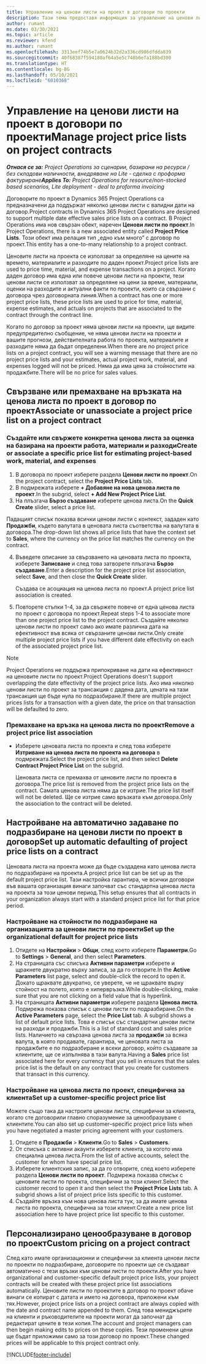 ```yaml
---
title: Управление на ценови листи на проект в договори по проекти
description: Тази тема предоставя информация за управление на ценови листи на проект в договори по проект.
author: rumant
ms.date: 03/30/2021
ms.topic: article
ms.reviewer: kfend
ms.author: rumant
ms.openlocfilehash: 3313eef74b5e7a0624b32d2a336cd986dfdda839
ms.sourcegitcommit: 40f68387f594180af64a5e5c748b6efa188bd300
ms.translationtype: HT
ms.contentlocale: bg-BG
ms.lasthandoff: 05/10/2021
ms.locfileid: "6010368"
---
```

# <a name="manage-project-price-lists-on-project-contracts"></a><span data-ttu-id="9bfc1-103">Управление на ценови листи на проект в договори по проекти</span><span class="sxs-lookup"><span data-stu-id="9bfc1-103">Manage project price lists on project contracts</span></span>

<span data-ttu-id="9bfc1-104">_**Отнася се за:** Project Operations за сценарии, базирани на ресурси / без складови наличности, внедряване на Lite - сделка с проформа фактуриране_</span><span class="sxs-lookup"><span data-stu-id="9bfc1-104">_**Applies To:** Project Operations for resource/non-stocked based scenarios, Lite deployment - deal to proforma invoicing_</span></span>

<span data-ttu-id="9bfc1-105">Договорите по проект в Dynamics 365 Project Operations са предназначени да поддържат няколко ценови листи с валидни дати на договор.</span><span class="sxs-lookup"><span data-stu-id="9bfc1-105">Project contracts in Dynamics 365 Project Operations are designed to support multiple date effective sales price lists on a contract.</span></span> <span data-ttu-id="9bfc1-106">В Project Operations има нов свързан обект, наречен **Ценови листи по проект**.</span><span class="sxs-lookup"><span data-stu-id="9bfc1-106">In Project Operations, there is a new associated entity called **Project Price Lists**.</span></span> <span data-ttu-id="9bfc1-107">Този обект има релация тип „едно към много” с договор по проект.</span><span class="sxs-lookup"><span data-stu-id="9bfc1-107">This entity has a one-to-many relationship to a project contract.</span></span>

<span data-ttu-id="9bfc1-108">Ценовите листи на проекта се използват за определяне на цените на времето, материалите и разходите по даден проект.</span><span class="sxs-lookup"><span data-stu-id="9bfc1-108">Project price lists are used to price time, material, and expense transactions on a project.</span></span> <span data-ttu-id="9bfc1-109">Когато даден договор има една или повече ценови листи на проекти, тези ценови листи се използват за определяне на цени за време, материали, оценки на разходите и актуални факти по проекти, които са свързани с договора чрез договорната линия.</span><span class="sxs-lookup"><span data-stu-id="9bfc1-109">When a contract has one or more project price lists, these price lists are used to price for time, material, expense estimates, and actuals on projects that are associated to the contract through the contract line.</span></span>

<span data-ttu-id="9bfc1-110">Когато по договор за проект няма ценови листи на проекти, ще видите предупредително съобщение, че няма ценови листи на проекти и вашите прогнози, действителната работа по проекта, материалите и разходите няма да бъдат определени.</span><span class="sxs-lookup"><span data-stu-id="9bfc1-110">When there are no project price lists on a project contract, you will see a warning message that there are no project price lists and your estimates, actual project work, material, and expenses logged will not be priced.</span></span> <span data-ttu-id="9bfc1-111">Няма да има цена за стойностите на продажбите.</span><span class="sxs-lookup"><span data-stu-id="9bfc1-111">There will be no price for sales values.</span></span>

## <a name="associate-or-unassociate-a-project-price-list-on-a-project-contract"></a><span data-ttu-id="9bfc1-112">Свързване или премахване на връзката на ценова листа по проект в договор по проект</span><span class="sxs-lookup"><span data-stu-id="9bfc1-112">Associate or unassociate a project price list on a project contract</span></span>

### <a name="create-or-associate-a-specific-price-list-for-estimating-project-based-work-material-and-expenses"></a><span data-ttu-id="9bfc1-113">Създайте или свържете конкретна ценова листа за оценка на базирана на проекти работа, материали и разходи</span><span class="sxs-lookup"><span data-stu-id="9bfc1-113">Create or associate a specific price list for estimating project-based work, material, and expenses</span></span>

1. <span data-ttu-id="9bfc1-114">В договора по проект изберете раздела **Ценови листи по проект**.</span><span class="sxs-lookup"><span data-stu-id="9bfc1-114">On the project contract, select the **Project Price Lists** tab.</span></span>
2. <span data-ttu-id="9bfc1-115">В подмрежата изберете **+ Добавяне на нова ценова листа по проект**.</span><span class="sxs-lookup"><span data-stu-id="9bfc1-115">In the subgrid, select **+ Add New Project Price List**.</span></span>
3. <span data-ttu-id="9bfc1-116">На плъзгача **Бързо създаване** изберете ценова листа.</span><span class="sxs-lookup"><span data-stu-id="9bfc1-116">On the **Quick Create** slider, select a price list.</span></span> 

  <span data-ttu-id="9bfc1-117">Падащият списък показва всички ценови листи с контекст, зададен като **Продажби**, където валутата в ценовата листа съответства на валутата в договора.</span><span class="sxs-lookup"><span data-stu-id="9bfc1-117">The drop-down list shows all price lists that have the context set to **Sales**, where the currency on the price list matches the currency on the contract.</span></span>
  
4. <span data-ttu-id="9bfc1-118">Въведете описание за свързването на ценовата листа по проекта, изберете **Записване** и след това затворете плъзгача **Бързо създаване**.</span><span class="sxs-lookup"><span data-stu-id="9bfc1-118">Enter a description for the project price list association, select **Save**, and then close the **Quick Create** slider.</span></span>

   <span data-ttu-id="9bfc1-119">Създава се асоциация на ценова листа по проект.</span><span class="sxs-lookup"><span data-stu-id="9bfc1-119">A project price list association is created.</span></span>
   
5. <span data-ttu-id="9bfc1-120">Повторете стъпки 1-4, за да свържете повече от една ценова листа по проект с договора по проект.</span><span class="sxs-lookup"><span data-stu-id="9bfc1-120">Repeat steps 1-4 to associate more than one project price list to the project contract.</span></span> <span data-ttu-id="9bfc1-121">Създайте няколко ценови листи по проект само ако имате различна дата на ефективност във всяка от свързаните ценови листи.</span><span class="sxs-lookup"><span data-stu-id="9bfc1-121">Only create multiple project price lists if you have different date effectivity on each of the associated project price list.</span></span>

> [!NOTE]
> <span data-ttu-id="9bfc1-122">Project Operations не поддържа припокриване на дати на ефективност на ценовите листи по проект.</span><span class="sxs-lookup"><span data-stu-id="9bfc1-122">Project Operations doesn't support overlapping the date effectivity of the project price lists.</span></span> <span data-ttu-id="9bfc1-123">Ако има няколко ценови листи по проект за трансакция с дадена дата, цената на тази трансакция ще бъде нула по подразбиране.</span><span class="sxs-lookup"><span data-stu-id="9bfc1-123">If there are multiple project prices lists for a transaction with a given date, the price on that transaction will be defaulted to zero.</span></span>

### <a name="remove-a-project-price-list-association"></a><span data-ttu-id="9bfc1-124">Премахване на връзка на ценова листа по проект</span><span class="sxs-lookup"><span data-stu-id="9bfc1-124">Remove a project price list association</span></span>

- <span data-ttu-id="9bfc1-125">Изберете ценовата листа по проекта и след това изберете **Изтриване на ценова листа по проекта на договора** в подмрежата.</span><span class="sxs-lookup"><span data-stu-id="9bfc1-125">Select the project price list, and then select **Delete Contract Project Price List** on the subgrid.</span></span> 

  <span data-ttu-id="9bfc1-126">Ценовата листа се премахва от ценовите листи по проекта в договора.</span><span class="sxs-lookup"><span data-stu-id="9bfc1-126">The price list is removed from the project price lists on the contract.</span></span> <span data-ttu-id="9bfc1-127">Самата ценова листа няма да се изтрие.</span><span class="sxs-lookup"><span data-stu-id="9bfc1-127">The price list itself will not be deleted.</span></span> <span data-ttu-id="9bfc1-128">Ще се изтрие само връзката към договора.</span><span class="sxs-lookup"><span data-stu-id="9bfc1-128">Only the association to the contract will be deleted.</span></span>

## <a name="set-up-automatic-defaulting-of-project-price-lists-on-a-contract"></a><span data-ttu-id="9bfc1-129">Настройване на автоматично задаване по подразбиране на ценови листи по проект в договор</span><span class="sxs-lookup"><span data-stu-id="9bfc1-129">Set up automatic defaulting of project price lists on a contract</span></span>

<span data-ttu-id="9bfc1-130">Ценовата листа на проекта може да бъде създадена като ценова листа по подразбиране на проекта.</span><span class="sxs-lookup"><span data-stu-id="9bfc1-130">A project price list can be set up as the default project price list.</span></span> <span data-ttu-id="9bfc1-131">Тази настройка гарантира, че всички договори във вашата организация винаги започват със стандартна ценова листа на проекта за този ценови период.</span><span class="sxs-lookup"><span data-stu-id="9bfc1-131">This setup ensures that all contracts in your organization always start with a standard project price list for that price period.</span></span>

### <a name="set-up-the-organizational-default-for-project-price-lists"></a><span data-ttu-id="9bfc1-132">Настройване на стойности по подразбиране на организацията за ценови листи по проекти</span><span class="sxs-lookup"><span data-stu-id="9bfc1-132">Set up the organizational default for project price lists</span></span>

1. <span data-ttu-id="9bfc1-133">Отидете на **Настройки** > **Общи**, след което изберете **Параметри**.</span><span class="sxs-lookup"><span data-stu-id="9bfc1-133">Go to **Settings** > **General**, and then select **Parameters**.</span></span>
2. <span data-ttu-id="9bfc1-134">На страницата със списъка **Активни параметри** изберете и щракнете двукратно върху записа, за да го отворите.</span><span class="sxs-lookup"><span data-stu-id="9bfc1-134">In the **Active Parameters** list page, select and double-click the record to open it.</span></span> <span data-ttu-id="9bfc1-135">Докато щраквате двукратно, се уверете, че не щраквате върху стойност на полето, която е хипервръзка.</span><span class="sxs-lookup"><span data-stu-id="9bfc1-135">While double–clicking, make sure that you are not clicking on a field value that is hyperlink.</span></span> 
3. <span data-ttu-id="9bfc1-136">На страницата **Активни параметри** изберете раздела **Ценова листа**. Подмрежа показва списък с ценови листи по подразбиране.</span><span class="sxs-lookup"><span data-stu-id="9bfc1-136">On the **Active Parameters** page, select the **Price List** tab. A subgrid shows a list of default price lists.</span></span> <span data-ttu-id="9bfc1-137">Това е списък със стандартни ценови листи на разходи и продажби.</span><span class="sxs-lookup"><span data-stu-id="9bfc1-137">This is a list of standard cost and sales price lists.</span></span> <span data-ttu-id="9bfc1-138">Наличието на свързана ценова листа за **продажби** за всяка валута, в която продавате, гарантира, че ценовата листа за продажбите е по подразбиране и всеки договор, който създавате за клиентите, ще се изпълнява в тази валута.</span><span class="sxs-lookup"><span data-stu-id="9bfc1-138">Having a **Sales** price list associated here for every currency that you sell in ensures that the sales price list is the default on any contract that you create for customers that transact in this currency.</span></span>

### <a name="set-up-a-customer-specific-project-price-list"></a><span data-ttu-id="9bfc1-139">Настройване на ценова листа по проект, специфична за клиента</span><span class="sxs-lookup"><span data-stu-id="9bfc1-139">Set up a customer-specific project price list</span></span>

<span data-ttu-id="9bfc1-140">Можете също така да настроите ценови листи, специфични за клиента, когато сте договорили главно споразумение за ценообразуване с клиентите.</span><span class="sxs-lookup"><span data-stu-id="9bfc1-140">You can also set up customer–specific project price lists when you have negotiated a master pricing agreement with your customers.</span></span>

1. <span data-ttu-id="9bfc1-141">Отидете в **Продажби** > **Клиенти**.</span><span class="sxs-lookup"><span data-stu-id="9bfc1-141">Go to **Sales** > **Customers**.</span></span>
2. <span data-ttu-id="9bfc1-142">От списъка с активни акаунти изберете клиента, за когото има специална ценова листа.</span><span class="sxs-lookup"><span data-stu-id="9bfc1-142">From the list of active accounts, select the customer for whom have special price list.</span></span>
3. <span data-ttu-id="9bfc1-143">Изберете клиентския запис, за да го отворите, след което изберете раздела **Ценови листи по проект**. Подмрежа показва списък с ценовите листи по проекта, специфични за този клиент.</span><span class="sxs-lookup"><span data-stu-id="9bfc1-143">Select the customer record to open it and then select the **Project Price Lists** tab. A subgrid shows a list of project price lists specific to this customer.</span></span> 
4. <span data-ttu-id="9bfc1-144">Създайте връзка към нова ценова листа тук, за да имате ценова листа по проекта, специфична за този клиент.</span><span class="sxs-lookup"><span data-stu-id="9bfc1-144">Create a new price list association here to have project price list specific to this customer.</span></span>

## <a name="custom-pricing-on-a-project-contract"></a><span data-ttu-id="9bfc1-145">Персонализирано ценообразуване в договор по проект</span><span class="sxs-lookup"><span data-stu-id="9bfc1-145">Custom pricing on a project contract</span></span>

<span data-ttu-id="9bfc1-146">След като имате организационни и специфични за клиента ценови листи по проекти по подразбиране, договорите по проекти ще се създават автоматично с тези връзки към ценови листи по проекти.</span><span class="sxs-lookup"><span data-stu-id="9bfc1-146">After you have organizational and customer-specific default project price lists, your project contracts will be created with these project price list associations automatically.</span></span> <span data-ttu-id="9bfc1-147">Ценовите листи по проектите в договор по проект обаче винаги се копират с датата и името на договора, приложени към тях.</span><span class="sxs-lookup"><span data-stu-id="9bfc1-147">However, project price lists on a project contract are always copied with the date and contract name appended to them.</span></span> <span data-ttu-id="9bfc1-148">След това мениджърите на клиенти и ръководителите на проекти могат да започнат да редактират цените в тези копия.</span><span class="sxs-lookup"><span data-stu-id="9bfc1-148">The account and project managers can then begin making edits to prices on these copies.</span></span> <span data-ttu-id="9bfc1-149">Тези променени цени ще бъдат приложими само за този договор по проект.</span><span class="sxs-lookup"><span data-stu-id="9bfc1-149">These changed prices will be applicable to this project contract only.</span></span>


[!INCLUDE[footer-include](../includes/footer-banner.md)]
